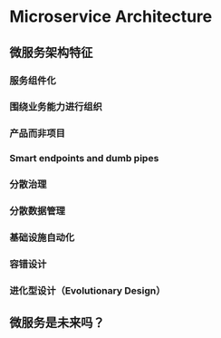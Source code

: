 # Microservice Architecture

## 微服务架构特征

### 服务组件化

### 围绕业务能力进行组织

### 产品而非项目

### Smart endpoints and dumb pipes

### 分散治理

### 分散数据管理

### 基础设施自动化

### 容错设计

### 进化型设计（Evolutionary Design）

## 微服务是未来吗？